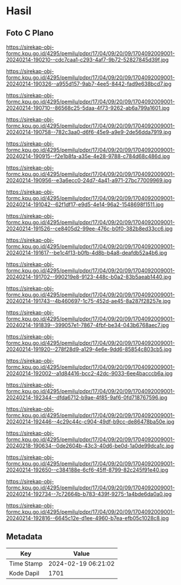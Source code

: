 # Hasil

## Foto C Plano

https://sirekap-obj-formc.kpu.go.id/4295/pemilu/pdpr/17/04/09/20/09/1704092009001-20240214-190210--cdc7caa1-c293-4af7-9b72-52827845d39f.jpg

https://sirekap-obj-formc.kpu.go.id/4295/pemilu/pdpr/17/04/09/20/09/1704092009001-20240214-190326--a955d157-9ab7-4ee5-8442-fad9e638bcd7.jpg

https://sirekap-obj-formc.kpu.go.id/4295/pemilu/pdpr/17/04/09/20/09/1704092009001-20240214-190710--86568c25-5daa-4f73-9262-ab6a799a1601.jpg

https://sirekap-obj-formc.kpu.go.id/4295/pemilu/pdpr/17/04/09/20/09/1704092009001-20240214-190758--782c3aa0-d6f6-45e9-a9e9-2de56dda7919.jpg

https://sirekap-obj-formc.kpu.go.id/4295/pemilu/pdpr/17/04/09/20/09/1704092009001-20240214-190915--f2e1b8fa-a35e-4e28-9788-c784d68c486d.jpg

https://sirekap-obj-formc.kpu.go.id/4295/pemilu/pdpr/17/04/09/20/09/1704092009001-20240214-190956--e3a6ecc0-24d7-4a41-a971-27bc77009969.jpg

https://sirekap-obj-formc.kpu.go.id/4295/pemilu/pdpr/17/04/09/20/09/1704092009001-20240214-191042--62f1df17-e9d5-4e14-96a2-1548698f1511.jpg

https://sirekap-obj-formc.kpu.go.id/4295/pemilu/pdpr/17/04/09/20/09/1704092009001-20240214-191526--ce8405d2-99ee-476c-b0f0-382b8ed33cc6.jpg

https://sirekap-obj-formc.kpu.go.id/4295/pemilu/pdpr/17/04/09/20/09/1704092009001-20240214-191617--be1c4f13-b0fb-4d8b-b4a8-deafdb52a4b6.jpg

https://sirekap-obj-formc.kpu.go.id/4295/pemilu/pdpr/17/04/09/20/09/1704092009001-20240214-191702--990219e8-9123-448c-b0a2-83b5aeab1440.jpg

https://sirekap-obj-formc.kpu.go.id/4295/pemilu/pdpr/17/04/09/20/09/1704092009001-20240214-191743--4b460697-1c75-452d-ae45-8a287f28257e.jpg

https://sirekap-obj-formc.kpu.go.id/4295/pemilu/pdpr/17/04/09/20/09/1704092009001-20240214-191839--399057e1-7867-4fbf-be34-043b6768aec7.jpg

https://sirekap-obj-formc.kpu.go.id/4295/pemilu/pdpr/17/04/09/20/09/1704092009001-20240214-191920--278f28d9-a129-4e6e-9dd6-85854c803cb5.jpg

https://sirekap-obj-formc.kpu.go.id/4295/pemilu/pdpr/17/04/09/20/09/1704092009001-20240214-192002--a1d84416-bcc2-42dc-9033-6ee4bacccb6a.jpg

https://sirekap-obj-formc.kpu.go.id/4295/pemilu/pdpr/17/04/09/20/09/1704092009001-20240214-192344--dfda6712-b9ae-4f85-9af6-0fd718767596.jpg

https://sirekap-obj-formc.kpu.go.id/4295/pemilu/pdpr/17/04/09/20/09/1704092009001-20240214-192446--4c29c44c-c904-49df-b9cc-de86478ba50e.jpg

https://sirekap-obj-formc.kpu.go.id/4295/pemilu/pdpr/17/04/09/20/09/1704092009001-20240218-190634--0de2604b-43c3-40d6-be0d-1a0de99dca1c.jpg

https://sirekap-obj-formc.kpu.go.id/4295/pemilu/pdpr/17/04/09/20/09/1704092009001-20240214-192650--c384188e-6cf6-45ff-8799-82c245f91e40.jpg

https://sirekap-obj-formc.kpu.go.id/4295/pemilu/pdpr/17/04/09/20/09/1704092009001-20240214-192734--7c72664b-b783-439f-9275-1a4bde6da0a0.jpg

https://sirekap-obj-formc.kpu.go.id/4295/pemilu/pdpr/17/04/09/20/09/1704092009001-20240214-192816--6645c12e-d1ee-4960-b7ea-efb05c1028c8.jpg


## Metadata

| Key        | Value               |
| ---------- | ------------------- |
| Time Stamp | 2024-02-19 06:21:02 |
| Kode Dapil | 1701                |



